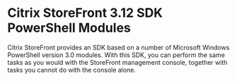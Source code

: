 # Citrix StoreFront 3.12 SDK PowerShell Modules


Citrix StoreFront provides an SDK based on a number of Microsoft Windows PowerShell version 3.0 modules. With this SDK, you can perform the same tasks as you would with the StoreFront management console, together with tasks you cannot do with the console alone.
